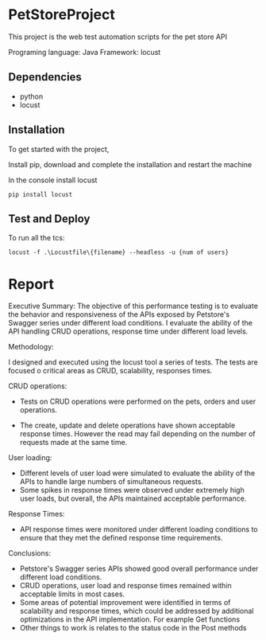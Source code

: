 # PetStoreProject

This project is the web test automation scripts for the pet store API

Programing language: Java
Framework: locust

## Dependencies

* python
* locust


## Installation

To get started with the project,

Install pip, download and complete the installation and
restart the machine

In the console install locust

```console
pip install locust
```

## Test and Deploy

To run all the tcs:

```console
locust -f .\Locustfile\{filename} --headless -u {num of users}    
```

# Report

Executive Summary:
The objective of this performance testing is to evaluate the behavior and responsiveness of the APIs exposed by Petstore's Swagger series under different load conditions. I evaluate the ability of the API handling CRUD operations, response time under different load levels. 

Methodology:

I designed and executed using the locust tool a series of tests. The tests are focused o critical areas as CRUD, scalability, responses times.

CRUD operations:

* Tests on CRUD operations were performed on the pets, orders and user operations.

* The create, update and delete operations have shown acceptable response times.
  However the read may fail depending on the number of requests made at the same time.

User loading:

* Different levels of user load were simulated to evaluate the ability of the APIs to handle large numbers of simultaneous requests.
* Some spikes in response times were observed under extremely high user loads, but overall, the APIs maintained acceptable performance.


Response Times:

* API response times were monitored under different loading conditions to ensure that they met the defined response time requirements.

Conclusions:

* Petstore's Swagger series APIs showed good overall performance under different load conditions. 
* CRUD operations, user load and response times remained within acceptable limits in most cases.
* Some areas of potential improvement were identified in terms of scalability and response times, which could be addressed by additional optimizations in the API implementation. For example Get functions
* Other things to work is relates to the status code in the Post methods 

